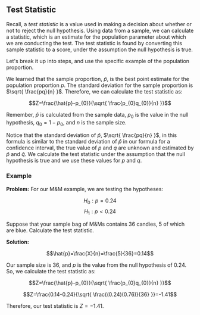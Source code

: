 ## Test Statistic

Recall, a _test statistic_ is a value used in making a decision about whether or not to reject the null hypothesis. Using data from a sample, we can calculate a statistic, which is an estimate for the population parameter about which we are conducting the test. The test statistic is found by converting this sample statistic to a score, under the assumption the null hypothesis is true.

Let's break it up into steps, and use the specific example of the population proportion. 

We learned that the sample proportion, $\hat{p}$, is the best point estimate for the population proportion $p$. The standard deviation for the sample proportion is $\sqrt{ \frac{pq}{n} }$. Therefore, we can calculate the test statistic as:

$$Z=\frac{\hat{p}-p_{0}}{\sqrt{ \frac{p_{0}q_{0}}{n} }}$$

Remember, $\hat{p}$ is calculated from the sample data, $p_{0}$ is the value in the null hypothesis, $q_{0}=1-p_{0}$, and $n$ is the sample size.

Notice that the standard deviation of $\hat{p}$, $\sqrt{ \frac{pq}{n} }$, in this formula is similar to the standard deviation of $\hat{p}$ in our formula for a confidence interval, the true value of $p$ and $q$ are unknown and estimated by $\hat{p}$ and $\hat{q}$. We calculate the test statistic under the assumption that the null hypothesis is true and we use these values for $p$ and $q$.

### Example

**Problem:** For our M&M example, we are testing the hypotheses:

$$H_{0}:p=0.24$$
$$H_{1}:p<0.24$$

Suppose that your sample bag of M&Ms contains 36 candies, 5 of which are blue. Calculate the test statistic.

**Solution:** 

$$\hat{p}=\frac{X}{n}=\frac{5}{36}=0.14$$

Our sample size is 36, and $p$ is the value from the null hypothesis of $0.24$. So, we calculate the test statistic as:

$$Z=\frac{\hat{p}-p_{0}}{\sqrt{ \frac{p_{0}q_{0}}{n} }}$$

$$Z=\frac{0.14-0.24}{\sqrt{ \frac{(0.24)(0.76)}{36} }}=-1.41$$

Therefore, our test statistic is $Z=-1.41$.

